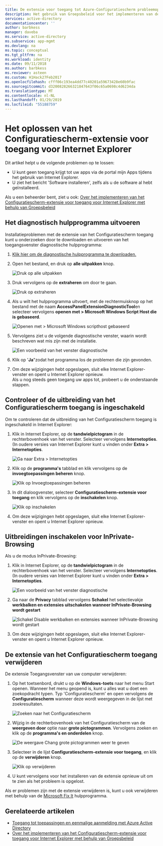 ```yaml
---
title: De extensie voor toegang tot Azure-Configuratiescherm probleemoplossing voor Internet Explorer | Microsoft Docs
description: Het gebruik van Groepsbeleid voor het implementeren van de Internet Explorer-invoegtoepassing voor de portal mijn Apps.
services: active-directory
documentationcenter: ''
author: barbkess
manager: daveba
ms.service: active-directory
ms.subservice: app-mgmt
ms.devlang: na
ms.topic: conceptual
ms.tgt_pltfrm: na
ms.workload: identity
ms.date: 09/11/2018
ms.author: barbkess
ms.reviewer: asteen
ms.custom: H1Hack27Feb2017
ms.openlocfilehash: cfff06c193ea4dd77c40201a59673428e60b9fac
ms.sourcegitcommit: d3200828266321847643f06c65a0698c4d6234da
ms.translationtype: MT
ms.contentlocale: nl-NL
ms.lasthandoff: 01/29/2019
ms.locfileid: "55188759"
---
```

# <a name="troubleshooting-the-access-panel-extension-for-internet-explorer"></a>Het oplossen van het Configuratiescherm-extensie voor toegang voor Internet Explorer
Dit artikel helpt u de volgende problemen op te lossen:

* U kunt geen toegang krijgt tot uw apps via de portal mijn Apps tijdens het gebruik van Internet Explorer.
* U ziet het bericht 'Software installeren', zelfs als u de software al hebt geïnstalleerd.

Als u een beheerder bent, ziet u ook: [Over het implementeren van het Configuratiescherm-extensie voor toegang voor Internet Explorer met behulp van Groepsbeleid](deploy-access-panel-browser-extension.md)

## <a name="run-the-diagnostic-tool"></a>Het diagnostisch hulpprogramma uitvoeren
Installatieproblemen met de extensie van het Configuratiescherm toegang kunt u onderzoeken door te downloaden en uitvoeren van het toegangsvenster diagnostische hulpprogramma:

1. [Klik hier om de diagnostische hulpprogramma te downloaden.](https://account.activedirectory.windowsazure.com/applications/AccessPanelExtensionDiagnosticTool/AccessPanelExtensionDiagnosticTool.zip)
2. Open het bestand, en druk op **alle uitpakken** knop.
   
    ![Druk op alle uitpakken](./media/manage-access-panel-browser-extension/extract1.png)
3. Druk vervolgens op de **extraheren** om door te gaan.
   
    ![Druk op extraheren](./media/manage-access-panel-browser-extension/extract2.png)
4. Als u wilt het hulpprogramma uitvoert, met de rechtermuisknop op het bestand met de naam **AccessPanelExtensionDiagnosticTool**en selecteer vervolgens **openen met > Microsoft Windows Script Host die is gebaseerd**.
   
    ![Openen met > Microsoft Windows scripthost gebaseerd](./media/manage-access-panel-browser-extension/open_tool.png)
5. Vervolgens ziet u de volgende diagnostische venster, waarin wordt beschreven wat mis zijn met de installatie.
   
    ![Een voorbeeld van het venster diagnostische](./media/manage-access-panel-browser-extension/tool_preview.png)
6. Klik op '**Ja**"zodat het programma los de problemen die zijn gevonden.
7. Om deze wijzigingen hebt opgeslagen, sluit elke Internet Explorer-venster en opent u Internet Explorer opnieuw.<br />Als u nog steeds geen toegang uw apps tot, probeert u de onderstaande stappen.

## <a name="check-that-the-access-panel-extension-is-enabled"></a>Controleer of de uitbreiding van het Configuratiescherm toegang is ingeschakeld
Om te controleren dat de uitbreiding van het Configuratiescherm toegang is ingeschakeld in Internet Explorer:

1. Klik in Internet Explorer, op de **tandwielpictogram** in de rechterbovenhoek van het venster. Selecteer vervolgens **Internetopties**.<br />(In oudere versies van Internet Explorer kunt u vinden onder **Extra > Internetopties**.
   
    ![Ga naar Extra > Internetopties](./media/manage-access-panel-browser-extension/internetoptions.png)
2. Klik op de **programma's** tabblad en klik vervolgens op de **invoegtoepassingen beheren** knop.
   
    ![Klik op Invoegtoepassingen beheren](./media/manage-access-panel-browser-extension/internetoptions_programs.png)
3. In dit dialoogvenster, selecteer **Configuratiescherm-extensie voor toegang** en klik vervolgens op de **inschakelen** knop.
   
    ![Klik op inschakelen](./media/manage-access-panel-browser-extension/enableaddon.png)
4. Om deze wijzigingen hebt opgeslagen, sluit elke Internet Explorer-venster en opent u Internet Explorer opnieuw.

## <a name="enable-extensions-for-inprivate-browsing"></a>Uitbreidingen inschakelen voor InPrivate-Browsing
Als u de modus InPrivate-Browsing:

1. Klik in Internet Explorer, op de **tandwielpictogram** in de rechterbovenhoek van het venster. Selecteer vervolgens **Internetopties**.<br />(In oudere versies van Internet Explorer kunt u vinden onder **Extra > Internetopties**.
   
    ![Een voorbeeld van het venster diagnostische](./media/manage-access-panel-browser-extension/inprivateoptions.png)
2. Ga naar de **Privacy** tabblad vervolgens **Schakel** het selectievakje **werkbalken en extensies uitschakelen wanneer InPrivate-Browsing wordt gestart**</p>
   
    ![Schakel Disable werkbalken en extensies wanneer InPrivate-Browsing wordt gestart](./media/manage-access-panel-browser-extension/enabletoolbars.png)
3. Om deze wijzigingen hebt opgeslagen, sluit elke Internet Explorer-venster en opent u Internet Explorer opnieuw.

## <a name="uninstall-the-access-panel-extension"></a>De extensie van het Configuratiescherm toegang verwijderen
De extensie Toegangsvenster van uw computer verwijderen:

1. Op het toetsenbord, drukt u op de **Windows-toets** naar het menu Start openen. Wanneer het menu geopend is, kunt u alles wat u doet een zoekopdracht typen. Typ 'Configuratiescherm' en open vervolgens de **Configuratiescherm** wanneer deze wordt weergegeven in de lijst met zoekresultaten.
   
    ![Zoeken naar het Configuratiescherm](./media/manage-access-panel-browser-extension/search_sm.png)
2. Wijzig in de rechterbovenhoek van het Configuratiescherm van de **weergeven door** optie naar **grote pictogrammen**. Vervolgens zoeken en klik op de **programma's en onderdelen** knop.
   
    ![De weergave Chang grote pictogrammen weer te geven](./media/manage-access-panel-browser-extension/control_panel.png)
3. Selecteer in de lijst **Configuratiescherm-extensie voor toegang**, en klik op de **verwijderen** knop.
   
    ![Klik op verwijderen](./media/manage-access-panel-browser-extension/uninstall.png)
4. U kunt vervolgens voor het installeren van de extensie opnieuw uit om te zien als het probleem is opgelost.

Als er problemen zijn met de extensie verwijderen is, kunt u ook verwijderen met behulp van de [Microsoft Fix It](https://go.microsoft.com/?linkid=9779673) hulpprogramma.

## <a name="related-articles"></a>Gerelateerde artikelen
* [Toegang tot toepassingen en eenmalige aanmelding met Azure Active Directory](what-is-single-sign-on.md)
* [Over het implementeren van het Configuratiescherm-extensie voor toegang voor Internet Explorer met behulp van Groepsbeleid](deploy-access-panel-browser-extension.md)

